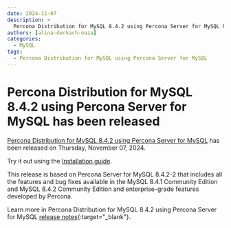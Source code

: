 ```yaml
---
date: 2024-11-07
description: >
  Percona Distribution for MySQL 8.4.2 using Percona Server for MySQL has been released on Thursday, November 07, 2024.
authors: [alina-derkach-oaza]
categories:
  - MySQL
tags:
  - Percona Distribution for MySQL using Percona Server for MySQL
---
```


# Percona Distribution for MySQL 8.4.2 using Percona Server for MySQL has been released

<!-- more -->

[Percona Distribution for MySQL 8.4.2 using Percona Server for MySQL](https://docs.percona.com/percona-distribution-for-mysql/8.4/index.html) has been released on Thursday, November 07, 2024.

Try it out using the [Installation guide](https://docs.percona.com/percona-distribution-for-mysql/8.4/installing.html).

This release is based on Percona Server for MySQL 8.4.2-2 that includes all the features and bug fixes available in the MySQL 8.4.1 Community Edition and MySQL 8.4.2 Community Edition and enterprise-grade features developed by Percona.

Learn more in Percona Distribution for MySQL 8.4.2 using Percona Server for MySQL [release notes](https://docs.percona.com/percona-distribution-for-mysql/8.4/release-notes-ps-8.4.2.html){:target="_blank"}.

